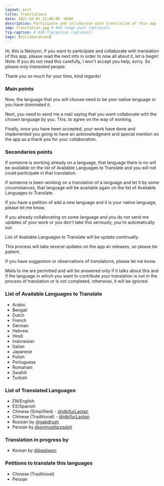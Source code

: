 ```yaml
---
layout: post
title: Translations
date: 2021-03-01 12:00:00 -0600
description: Participate and collaborate with translation of this app .  # Add post description (optional)
img: translation.jpg # Add image post (optional)
fig-caption: # Add figcaption (optional)
tags: [Collaboration]
---
```


Hi, this is Neolyon, if you want to participate and collaborate with translation of this app, please read the next info in order to now all about it, let is begin!
Note: If you do not read this carefully, I won't accept you help, sorry. So please only interested people.

Thank you so much for your time, kind regards!

### Main points ###

Now, the language that you will choose need to be your native language or you have dominated it.

Next, you need to send me a mail saying that you want collaborate with the chosen language by you. This, to agree on the way of working.

Finally, once you have been accepted, your work have done and implemented you going to have an acknowledgment and special mention on the app as a thank you for your collaboration.

### Secondaries points ###

If someone is working already on a language, that language there is no will be available on the list of Available Languages to Translate and you will not could participate in that translation.

If someone is been working on a translation of a language and let it by some circumstances, that language will be available again on the list of Available Languages to Translate.

If you have a petition of add a new language and it is your native language, please let me know.

If you already collaborating on some language and you do not send me updates of your work or you don't take this seriously, you're automatically out.

List of Available Languages to Translate will be update continually.

This process will take several updates on the app an releases, so please be patient.

If you have suggestion or observations of translations, please let me know.

Mails to me are permitted and will be answered only if it talks about this and if the language in which you want to contribute your translation is not in the process of translation or is not completed, otherwise, it will be ignored.

### List of Available Languages to Translate ###

- Arabic
- Bengali
- Dutch
- French
- German
- Hebrew
- Hindi
- Indonesian
- Italian
- Japanese
- Polish
- Portuguese
- Romanian
- Swahili
- Turkish

### List of Translated Languages ###

- EN/English
- ES/Spanish
- Chinese (Simplified) - [@idkifurLaotan](https://twitter.com/idkifurLaotan)
- Chinese (Traditional) - [@idkifurLaotan](https://twitter.com/idkifurLaotan)
- Russian by [@gabdrush](https://www.instagram.com/gabdrush/)
- Persian by [@_aminsafarzadeh_](https://www.instagram.com/_aminsafarzadeh_/)

### Translation in progress by ###

- Korean by [@bagjiwon]()

### Petitions to translate this languages ###

- Chinese (Traditional)
- Persian
